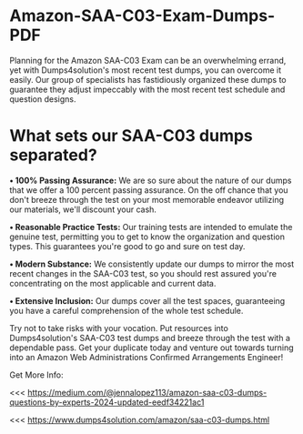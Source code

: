 # Amazon-SAA-C03-Exam-Dumps-PDF

Planning for the Amazon SAA-C03 Exam can be an overwhelming errand, yet with Dumps4solution's most recent test dumps, you can overcome it easily. Our group of specialists has fastidiously organized these dumps to guarantee they adjust impeccably with the most recent test schedule and question designs.

# What sets our SAA-C03 dumps separated?

**• 100% Passing Assurance:** We are so sure about the nature of our dumps that we offer a 100 percent passing assurance. On the off chance that you don't breeze through the test on your most memorable endeavor utilizing our materials, we'll discount your cash.

**• Reasonable Practice Tests:** Our training tests are intended to emulate the genuine test, permitting you to get to know the organization and question types. This guarantees you're good to go and sure on test day.

**• Modern Substance:** We consistently update our dumps to mirror the most recent changes in the SAA-C03 test, so you should rest assured you're concentrating on the most applicable and current data.

**• Extensive Inclusion:** Our dumps cover all the test spaces, guaranteeing you have a careful comprehension of the whole test schedule.

Try not to take risks with your vocation. Put resources into Dumps4solution's SAA-C03 test dumps and breeze through the test with a dependable pass. Get your duplicate today and venture out towards turning into an Amazon Web Administrations Confirmed Arrangements Engineer!

Get More Info: 

<<< https://medium.com/@jennalopez113/amazon-saa-c03-dumps-questions-by-experts-2024-updated-eedf34221ac1

<<< https://www.dumps4solution.com/amazon/saa-c03-dumps.html
